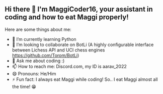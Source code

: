 ## Hi there 👋 I'm MaggiCoder16, your assistant in coding and how to eat Maggi properly! 

<!--
**MaggiCoder16/MaggiCoder16** is a ✨ _special_ ✨ repository because its `README.md` (this file) appears on your GitHub profile.**!-->

Here are some things about me:

- 🌱 I’m currently learning Python
- 👯 I’m looking to collaborate on BotLi (A highly configurable interface between Lichess API and UCI chess engines https://github.com/Torom/BotLi)
- 💬 Ask me about coding :)
- 📫 How to reach me: Discord.com, my ID is aarav_2022
- 😄 Pronouns: He/Him
- ⚡ Fun fact: I always eat Maggi while coding! So.. I eat Maggi almost all the time! 😁

